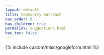 ```yaml
---
layout: default
title: Community Outreach
nav_order: 6
has_children: true
permalink: suggestions.html
has_toc: false
---
```


{% include custom/misc/googleform.html %}
